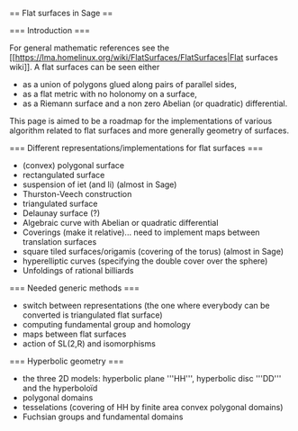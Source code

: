 == Flat surfaces in Sage ==

=== Introduction ===

For general mathematic references see the [[https://lma.homelinux.org/wiki/FlatSurfaces/FlatSurfaces|Flat surfaces wiki]]. A flat surfaces can be seen either
 * as a union of polygons glued along pairs of parallel sides,
 * as a flat metric with no holonomy on a surface,
 * as a Riemann surface and a non zero Abelian (or quadratic) differential.

This page is aimed to be a roadmap for the implementations of various algorithm related to flat surfaces and more generally geometry of surfaces.

=== Different representations/implementations for flat surfaces ===
 * (convex) polygonal surface
  * rectangulated surface
   * suspension of iet (and li) (almost in Sage)
   * Thurston-Veech construction
  * triangulated surface
   * Delaunay surface (?)
 * Algebraic curve with Abelian or quadratic differential
 * Coverings (make it relative)... need to implement maps between translation surfaces
  * square tiled surfaces/origamis (covering of the torus) (almost in Sage)
  * hyperelliptic curves (specifying the double cover over the sphere)
 * Unfoldings of rational billiards
 
=== Needed generic methods ===
 * switch between representations (the one where everybody can be converted is triangulated flat surface)
 * computing fundamental group and homology
 * maps between flat surfaces
 * action of SL(2,R) and isomorphisms

=== Hyperbolic geometry ===
 * the three 2D models: hyperbolic plane '''HH''', hyperbolic disc '''DD''' and the hyperboloïd
 * polygonal domains
 * tesselations (covering of HH by finite area convex polygonal domains)
 * Fuchsian groups and fundamental domains
